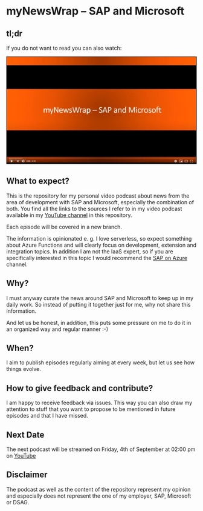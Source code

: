 # myNewsWrap – SAP and Microsoft

## tl;dr
If you do not want to read you can also watch:

[![Watch the video](./pics/Logo_small.jpg)](https://youtu.be/RpJmr4tAsLs)

## What to expect?
This is the repository for my personal video podcast about news from the area of development with SAP and Microsoft, especially the combination of both. You find all the links to the sources I refer to in my video podcast available in my [YouTube channel](https://www.youtube.com/user/drchristianlechner/) in this repository. 

Each episode will be covered in a new branch. 

The information is opinionated e. g. I love serverless, so expect something about Azure Functions and will clearly focus on development, extension and integration topics. In addition I am not the IaaS expert, so if you are specifically interested in this topic I would recommend the [SAP on Azure](https://www.youtube.com/channel/UCQOn5Ia5ML0qFRNY1XJbd5g) channel.

## Why?
I must anyway curate the news around SAP and Microsoft to keep up in my daily work. So instead of putting it together just for me, why not share this information. 

And let us be honest, in addition, this puts some pressure on me to do it in an organized way and regular manner :-)  

## When?
I aim to publish episodes regularly aiming at every week, but let us see how things evolve.

## How to give feedback and contribute?
I am happy to receive feedback via issues. This way you can also draw my attention to stuff that you want to propose to be mentioned in future episodes and that I have missed. 

## Next Date
The next podcast will be streamed on Friday, 4th of September at 02:00 pm on [YouTube](https://youtu.be/oa2n_UgAXH4) 

## Disclaimer
The podcast as well as the content of the repository represent my opinion and especially does not represent the one of my employer, SAP, Microsoft or DSAG. 